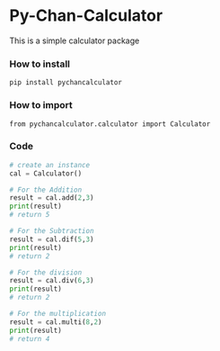 # Py-Chan-Calculator
This is a simple calculator package

### How to install
```shell
pip install pychancalculator
```

### How to import
```pycon
from pychancalculator.calculator import Calculator
```

### Code
```python
# create an instance
cal = Calculator()

# For the Addition
result = cal.add(2,3)
print(result)
# return 5 

# For the Subtraction
result = cal.dif(5,3)
print(result)
# return 2

# For the division
result = cal.div(6,3)
print(result)
# return 2 

# For the multiplication
result = cal.multi(8,2)
print(result)
# return 4 
```
